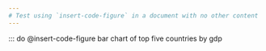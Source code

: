 ```yaml
---
# Test using `insert-code-figure` in a document with no other content
---
```


::: do @insert-code-figure bar chart of top five countries by gdp
